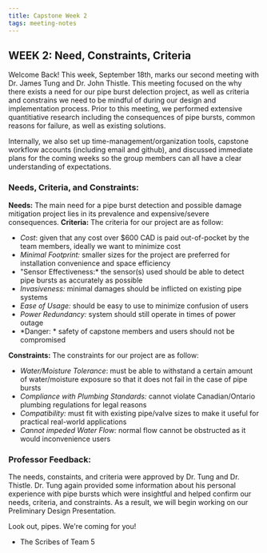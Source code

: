 ```yaml
---
title: Capstone Week 2
tags: meeting-notes
---
```

## WEEK 2: Need, Constraints, Criteria
Welcome Back! This week, September 18th, marks our second meeting with Dr. James Tung and Dr. John Thistle. This meeting focused on the why there exists a need for our pipe burst delection project, as well as criteria and constrains we need to be mindful of during our design and implementation process. Prior to this meeting, we performed extensive quantitiative research including the consequences of pipe bursts, common reasons for failure, as well as existing solutions.

Internally, we also set up time-management/organization tools, capstone workflow accounts (including email and github), and discussed immediate plans for the coming weeks so the group members can all have a clear understanding of expectations.

### Needs, Criteria, and Constraints:

**Needs:** The main need for a pipe burst detection and possible damage mitigation project lies in its prevalence and expensive/severe consequences.
**Criteria:** The criteria for our project are as follow:
- *Cost*: given that any cost over $600 CAD is paid out-of-pocket by the team members, ideally we want to minimize cost
- *Minimal Footprint:* smaller sizes for the project are preferred for installation convenience and space efficiency
- "Sensor Effectiveness:* the sensor(s) used should be able to detect pipe bursts as accurately as possible
- *Invasiveness:* minimal damages should be inflicted on existing pipe systems
- *Ease of Usage:* should be easy to use to minimize confusion of users
- *Power Redundancy:* system should still operate in times of power outage
- *Danger: * safety of capstone members and users should not be compromised

**Constraints:** The constraints for our project are as follow:
- *Water/Moisture Tolerance*: must be able to withstand a certain amount of water/moisture exposure so that it does not fail in the case of pipe bursts
- *Compliance with Plumbing Standards:* cannot violate Canadian/Ontario plumbing regulations for legal reasons
-  *Compatibility:* must fit with existing pipe/valve sizes to make it useful for practical real-world applications
- *Cannot impeded Water Flow:* normal flow cannot be obstructed as it would inconvenience users

### Professor Feedback:
The needs, constaints, and criteria were approved by Dr. Tung and Dr. Thistle. Dr. Tung again provided some information about his personal experience with pipe bursts which were insightful and helped confirm our needs, criteria, and constraints. As a result, we will begin working on our Preliminary Design Presentation.

Look out, pipes. We're coming for you!
- The Scribes of Team 5